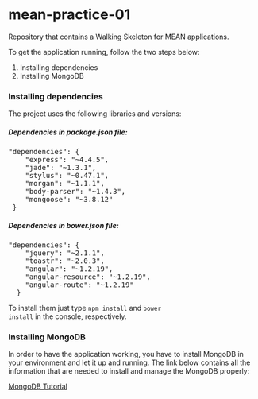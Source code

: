 mean-practice-01
=============

Repository that contains a Walking Skeleton for MEAN applications.

To get the application running, follow the two steps below:

1. Installing dependencies
2. Installing MongoDB

### Installing dependencies

The project uses the following libraries and versions:

##### Dependencies in package.json file:

<pre>
"dependencies": {
    "express": "~4.4.5",
    "jade": "~1.3.1",
    "stylus": "~0.47.1",
    "morgan": "~1.1.1",
    "body-parser": "~1.4.3",
    "mongoose": "~3.8.12"
 }
</pre>

##### Dependencies in bower.json file:

<pre>
"dependencies": {
    "jquery": "~2.1.1",
    "toastr": "~2.0.3",
    "angular": "~1.2.19",
    "angular-resource": "~1.2.19",
    "angular-route": "~1.2.19"
  }
</pre>

To install them just type <code>npm install</code> and <code>bower install</code> in the console, respectively.

### Installing MongoDB
In order to have the application working, you have to install MongoDB in your environment and let it up and running. The link below contains all the information that are needed to install and manage the MongoDB properly:

[MongoDB Tutorial](http://docs.mongodb.org/manual/tutorial/)



